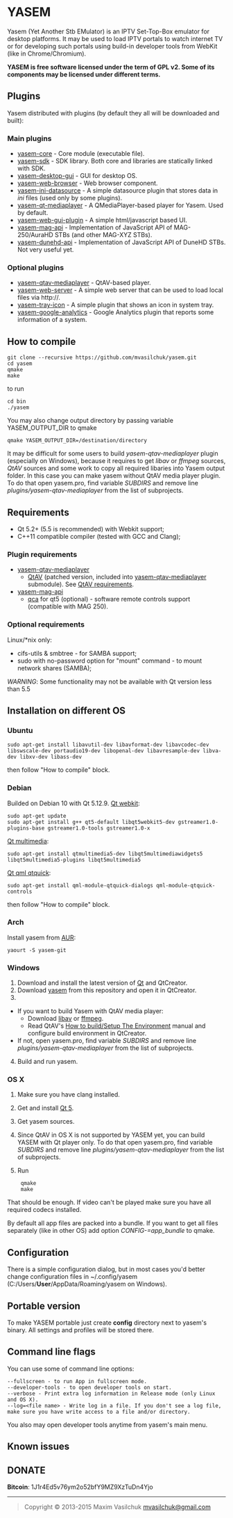 # YASEM

Yasem (Yet Another Stb EMulator) is an IPTV Set-Top-Box emulator for desktop platforms. It may be used to load IPTV portals to watch internet TV or for developing such portals using build-in developer tools from WebKit (like in Chrome/Chromium).

**YASEM is free software licensed under the term of GPL v2. Some of its components may be licensed under different terms.**

## Plugins

Yasem distributed with plugins (by default they all will be downloaded and built):

### Main plugins

* [yasem-core](https://github.com/mvasilchuk/yasem-core) - Core module (executable file).
* [yasem-sdk](https://github.com/mvasilchuk/yasem-sdk) - SDK library. Both core and libraries are statically linked with SDK.
* [yasem-desktop-gui](https://github.com/mvasilchuk/yasem-desktop-gui) - GUI for desktop OS.
* [yasem-web-browser](https://github.com/mvasilchuk/yasem-web-browser) - Web browser component.
* [yasem-ini-datasource](https://github.com/mvasilchuk/yasem-ini-datasource) - A simple datasource plugin that stores data in *ini* files (used only by some plugins).
* [yasem-qt-mediaplayer](https://github.com/mvasilchuk/yasem-qt-mediaplayer) - A QMediaPlayer-based player for Yasem. Used by default.
* [yasem-web-gui-plugin](https://github.com/mvasilchuk/yasem-web-gui-plugin) - A simple html/javascript based UI.
* [yasem-mag-api](https://github.com/mvasilchuk/yasem-mag-api) - Implementation of JavaScript API of MAG-250/AuraHD STBs (and other MAG-XYZ STBs).
* [yasem-dunehd-api](https://github.com/mvasilchuk/yasem-dunehd-api) - Implementation of JavaScript API of DuneHD STBs. Not very useful yet.

### Optional plugins
* [yasem-qtav-mediaplayer](https://github.com/mvasilchuk/yasem-qtav-mediaplayer) - QtAV-based player.
* [yasem-web-server](https://github.com/mvasilchuk/yasem-web-server) - A simple web server that can be used to load local files via http://. 
* [yasem-tray-icon](https://github.com/mvasilchuk/yasem-tray-icon) - A simple plugin that shows an icon in system tray.
* [yasem-google-analytics](https://github.com/mvasilchuk/yasem-google-analytics) - Google Analytics plugin that reports some information of a system.

## How to compile
    
    git clone --recursive https://github.com/mvasilchuk/yasem.git
    cd yasem
    qmake
    make

to run

    cd bin
    ./yasem

You may also change output directory by passing variable YASEM_OUTPUT_DIR to qmake

    qmake YASEM_OUTPUT_DIR=/destination/directory
    
It may be difficult for some users to build *yasem-qtav-mediaplayer* plugin (especially on Windows), because it requires to get *libav* or *ffmpeg* sources, *QtAV* sources and some work to copy all required libaries into Yasem output folder. In this case you can make yasem without QtAV media player plugin. To do that open yasem.pro, find variable *SUBDIRS* and remove line *plugins/yasem-qtav-mediaplayer* from the list of subprojects.

## Requirements

* Qt 5.2+ (5.5 is recommended) with Webkit support;
* C++11 compatible compiler (tested with GCC and Clang);

### Plugin requirements

* [yasem-qtav-mediaplayer](https://github.com/mvasilchuk/yasem-qtav-mediaplayer)
  - [QtAV](https://github.com/wang-bin/QtAV) (patched version, included into [yasem-qtav-mediaplayer](https://github.com/mvasilchuk/yasem-qtav-mediaplayer) submodule). See [QtAV requirements](https://github.com/wang-bin/QtAV#requirements).
* [yasem-mag-api](https://github.com/mvasilchuk/yasem-mag-api)
  - [qca](http://delta.affinix.com/qca/) for qt5 (optional) - software remote controls support (compatible with MAG 250).

### Optional requirements

Linux/*nix only:
* cifs-utils & smbtree - for SAMBA support;
* sudo with no-password option for "mount" command - to mount network shares (SAMBA);

_WARNING_: Some functionality may not be available with Qt version less than 5.5

## Installation on different OS

### Ubuntu

    sudo apt-get install libavutil-dev libavformat-dev libavcodec-dev libswscale-dev portaudio19-dev libopenal-dev libavresample-dev libva-dev libxv-dev libass-dev

then follow "How to compile" block.

### Debian

Builded on Debian 10 with Qt 5.12.9.
[Qt webkit](https://github.com/thoughtbot/capybara-webkit/wiki/Installing-Qt-and-compiling-capybara-webkit#debian--ubuntu):

    sudo apt-get update
    sudo apt-get install g++ qt5-default libqt5webkit5-dev gstreamer1.0-plugins-base gstreamer1.0-tools gstreamer1.0-x

[Qt multimedia](https://stackoverflow.com/questions/26948466/project-error-unknown-modules-in-qt-multimedia):

    sudo apt-get install qtmultimedia5-dev libqt5multimediawidgets5 libqt5multimedia5-plugins libqt5multimedia5
   
[Qt qml qtquick](https://github.com/webcamoid/webcamoid/issues/40):

    sudo apt-get install qml-module-qtquick-dialogs qml-module-qtquick-controls
    
then follow "How to compile" block.

### Arch

Install yasem from [AUR](https://aur4.archlinux.org/packages/yasem-git):

    yaourt -S yasem-git

### Windows

1. Download and install the latest version of [Qt](http://www.qt.io/download-open-source/) and QtCreator.
2. Download [yasem](https://github.com/mvasilchuk/yasem.git) from this repository and open it in QtCreator.
3. 
  - If you want to build Yasem with QtAV media player:
    * Download [libav](https://libav.org/download.html) or [ffmpeg](https://www.ffmpeg.org/download.html).
    * Read QtAV's [How to build/Setup The Environment](https://github.com/wang-bin/QtAV/wiki/Build-QtAV#1-setup-the-environment) manual and configure build environment in QtCreator.
  - If not, open yasem.pro, find variable *SUBDIRS* and remove line *plugins/yasem-qtav-mediaplayer* from the list of subprojects.
4. Build and run yasem.
 
### OS X

1. Make sure you have clang installed.
2. Get and install [Qt 5](https://www.qt.io/download-open-source/).
3. Get yasem sources.
4. Since QtAV in OS X is not supported by YASEM yet, you can build YASEM with Qt player only. To do that open yasem.pro, find variable *SUBDIRS* and remove line *plugins/yasem-qtav-mediaplayer* from the list of subprojects.
5. Run

        qmake
        make

That should be enough. If video can't be played make sure you have all required codecs installed.

By default all app files are packed into a bundle. If you want to get all files separately (like in other OS) add option *CONFIG-=app_bundle* to qmake.

## Configuration

There is a simple configuration dialog, but in most cases you'd better change configuration files in ~/.config/yasem (C:/Users/__User__/AppData/Roaming/yasem on Windows).

## Portable version

To make YASEM portable just create **config** directory next to yasem's binary. All settings and profiles will be stored there.

## Command line flags

You can use some of command line options:

    --fullscreen - to run App in fullscreen mode.
    --developer-tools - to open developer tools on start.
    --verbose - Print extra log information in Release mode (only Linux and OS X).
    --log=<file name> - Write log in a file. If you don't see a log file, make sure you have write access to a file and/or directory.
    
You also may open developer tools anytime from yasem's main menu.

## Known issues

## DONATE

**Bitcoin**: 1J1r4Ed5v76ym2o52bfY9MZ9XzTuDn4Yjo

- - -

> Copyright &copy; 2013-2015 Maxim Vasilchuk mvasilchuk@gmail.com


